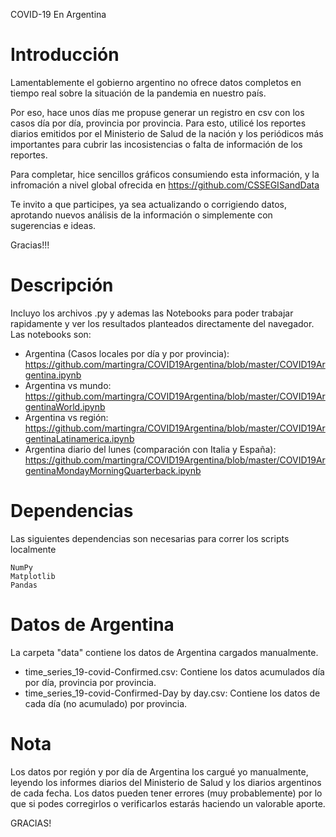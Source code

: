COVID-19 En Argentina

# Introducción
Lamentablemente el gobierno argentino no ofrece datos completos en tiempo real sobre la situación de la pandemia en nuestro país.

Por eso, hace unos días me propuse generar un registro en csv con los casos día por día, provincia por provincia. Para esto, utilicé los reportes diarios emitidos por el Ministerio de Salud de la nación y los periódicos más importantes para cubrir las incosistencias o falta de información de los reportes.

Para completar, hice sencillos gráficos consumiendo esta información, y la infromación a nivel global ofrecida en https://github.com/CSSEGISandData

Te invito a que participes, ya sea actualizando o corrigiendo datos, aprotando nuevos análisis de la información o simplemente con sugerencias e ideas.

Gracias!!!

# Descripción

Incluyo los archivos .py y ademas las Notebooks para poder trabajar rapidamente y ver los resultados planteados directamente del navegador. Las notebooks son:

- Argentina (Casos locales por día y por provincia): https://github.com/martingra/COVID19Argentina/blob/master/COVID19Argentina.ipynb
- Argentina vs mundo: https://github.com/martingra/COVID19Argentina/blob/master/COVID19ArgentinaWorld.ipynb
- Argentina vs región: https://github.com/martingra/COVID19Argentina/blob/master/COVID19ArgentinaLatinamerica.ipynb  
- Argentina diario del lunes (comparación con Italia y España): https://github.com/martingra/COVID19Argentina/blob/master/COVID19ArgentinaMondayMorningQuarterback.ipynb

# Dependencias

  Las siguientes dependencias son necesarias para correr los scripts localmente

    NumPy
    Matplotlib
	Pandas

# Datos de Argentina

La carpeta "data" contiene los datos de Argentina cargados manualmente.

- time_series_19-covid-Confirmed.csv: Contiene los datos acumulados día por día, provincia por provincia.
- time_series_19-covid-Confirmed-Day by day.csv: Contiene los datos de cada día (no acumulado) por provincia.

# Nota 
  Los datos por región y por día de Argentina los cargué yo manualmente, leyendo los informes diarios del Ministerio de Salud y los diarios argentinos de cada fecha. Los datos pueden tener errores (muy probablemente) por lo que si podes corregirlos o verificarlos estarás haciendo un valorable aporte.
  
  GRACIAS!
